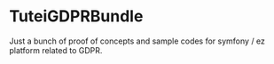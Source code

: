 # TuteiGDPRBundle

Just a bunch of proof of concepts and sample codes for symfony / ez platform related to GDPR.
